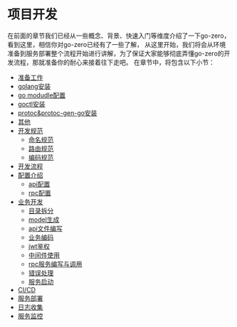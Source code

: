 # 项目开发
在前面的章节我们已经从一些概念、背景、快速入门等维度介绍了一下go-zero，看到这里，相信你对go-zero已经有了一些了解，
从这里开始，我们将会从环境准备到服务部署整个流程开始进行讲解，为了保证大家能够彻底弄懂go-zero的开发流程，那就准备你的耐心来接着往下走吧。
在章节中，将包含以下小节：
* [准备工作](prepare.md)
* [golang安装](golang-install.md)
* [go modudle配置](gomod-config.md)
* [goctl安装](goctl-install.md)
* [protoc&protoc-gen-go安装](protoc-install.md)
* [其他](prepare-other.md)
* [开发规范](dev-specification.md)
  * [命名规范](naming-spec.md)
  * [路由规范](route-naming-spec.md)
  * [编码规范](coding-spec.md)
* [开发流程](dev-flow.md)
* [配置介绍](config-introduction.md)
  * [api配置](api-config.md)
  * [rpc配置](rpc-config.md)
* [业务开发](business-dev.md)
  * [目录拆分](service-design.md)
  * [model生成](model-gen.md)
  * [api文件编写](api-coding.md)
  * [业务编码](business-coding.md)
  * [jwt鉴权](jwt.md)
  * [中间件使用](middleware.md)
  * [rpc服务编写与调用](rpc-call.md)
  * [错误处理](error-handle.md)
  * [服务启动](service-start.md)
* [CI/CD](ci-cd.md)
* [服务部署](service-deployment.md)
* [日志收集](log-collection.md)
* [服务监控](service-monitor.md)
